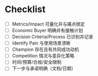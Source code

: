 # Checklist

- [ ] Metrics/Impact 可量化并与痛点绑定
- [ ] Economic Buyer 明确并有接触计划
- [ ] Decision Criteria/Process 已识别并记录
- [ ] Identify Pain 与使用场景清晰
- [ ] Champion 存在且有共同成功动机
- [ ] Competition 情况与差异化策略
- [ ] 时间/预算/合规/安全限制
- [ ] 下一步与承诺明确（文档/日期）
